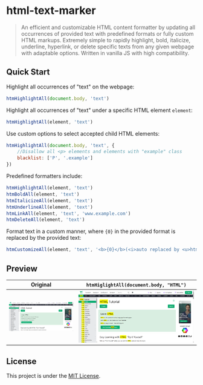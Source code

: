 # html-text-marker

> An efficient and customizable HTML content formatter by updating all occurrences of provided text with predefined formats or fully custom HTML markups. Extremely simple to rapidly highlight, bold, italicize, underline, hyperlink, or delete specific texts from any given webpage with adaptable options. Written in vanilla JS with high compatibility.

## Quick Start

Highlight all occurrences of "text" on the webpage:

```js
htmHighlightAll(document.body, 'text')
```

Highlight all occurrences of "text" under a specific HTML element `element`:

```js
htmHighlightAll(element, 'text')
```

Use custom options to select accepted child HTML elements:

```js
htmHighlightAll(document.body, 'text', {
    //Disallow all <p> elements and elements with "example" class
    blacklist: ['P', '.example']
})
```

Predefined formatters include:

```js
htmHighlightAll(element, 'text')
htmBoldAll(element, 'text')
htmItalicizeAll(element, 'text')
htmUnderlineAll(element, 'text')
htmLinkAll(element, 'text', 'www.example.com')
htmDeleteAll(element, 'text')
```

Format text in a custom manner, where `{0}` in the provided format is replaced by the provided text:

```js
htmCustomizeAll(element, 'text', '<b>{0}</b>(<i>auto replaced by <u>html-text-marker</u></i>)')
```

## Preview

| Original | `htmHiglightAll(document.body, "HTML")` |
| :---: | :---: |
| ![Original Webpage](https://github.com/Fei-Sheng-Wu/html-text-marker/blob/master/screenshot-original.png) | ![Formatted Webpage](https://github.com/Fei-Sheng-Wu/html-text-marker/blob/master/screenshot-formatted.png) |

## License

This project is under the [MIT License](https://github.com/Fei-Sheng-Wu/html-text-marker/blob/master/LICENSE.txt).
